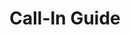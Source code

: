 ---
title: Call-In Guide
layout: assignment
permalink: /:year/:month/:title
district_number: 25
year: 2018
month: November
talking_points: 
  - theme: Carbon Fee and Dividend
    education:
      text: On Nov. 27, the bipartisan "Energy Innovation and Carbon Dividend Act of 2018" was introduced into the U.S. House. This bill introduces a fee on carbon dioxide polluters and institutes a border adjustment on goods imported from countries lacking their own carbon price. This bill will result in a 33% decrease in U.S. carbon dioxide pollution while maintaing U.S. economic competitiveness.
      link: https://citizensclimatelobby.org/energy-innovation-and-carbon-dividend-act
    request:
      text: Please co-sponsor the "Energy Innovation and Carbon Dividend Act of 2018 (H.R. 7173)."
      link: https://citizensclimatelobby.org/energy-innovation-and-carbon-dividend-act 
  - theme: Economy
    education:
      text: On Nov. 23, the Trump Administration published the National Climate Assessment. The report states "Without substantial and sustained global mitigation and regional adaptation efforts, climate change is expected to cause growing losses to American infrastructure and property and impede the rate of economic growth over this century."
      link: https://nca2018.globalchange.gov/#sf-3
    request:
      text: Shepherd our economy to continued success by co-sponsoring the "Energy Innovation and Carbon Dividend Act of 2018 (H.R. 7173)."
      link: https://citizensclimatelobby.org/energy-innovation-and-carbon-dividend-act 
  - theme: Agriculture
    education:
      text: On Nov. 23, the Trump Administration published the National Climate Assessment. The report states "Rising temperatures, extreme heat, drought, wildfire on rangelands, and heavy downpours are expected to increasingly disrupt agricultural productivity in the United States. Expected increases in challenges to livestock health, declines in crop yields and quality, and changes in extreme events in the United States and abroad threaten rural livelihoods, sustainable food security, and price stability."
      link: https://nca2018.globalchange.gov/#sf-10
    request:
      text: Please protect agriculture in the U.S. by co-sponsoring the "Energy Innovation and Carbon Dividend Act of 2018 (H.R. 7173)."
      link: https://citizensclimatelobby.org/energy-innovation-and-carbon-dividend-act
---